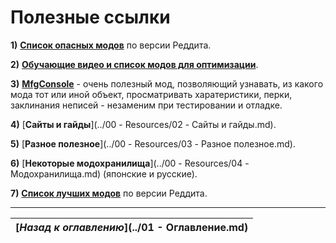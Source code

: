 # Полезные ссылки

**1)** [**Список опасных модов**](https://www.reddit.com/r/skyrimmods/wiki/dangerous_mods_masterlist) по версии Реддита.

**2)** [**Обучающие видео и список модов для оптимизации**](../00%20-%20Resources/01%20-%20Обучение%20и%20оптимизация.md).

**3)** [**MfgConsole**](http://www.nexusmods.com/skyrim/mods/44596/) - очень полезный мод, позволяющий узнавать, из какого мода тот или иной объект, просматривать харатеристики, перки, заклинания неписей - незаменим при тестировании и отладке.

**4)** [**Сайты и гайды**](../00 - Resources/02 - Сайты и гайды.md).

**5)** [**Разное полезное**](../00 - Resources/03 - Разное полезное.md).

**6)** [**Некоторые модохранилища**](../00 - Resources/04 - Модохранилища.md) (японские и русские).

**7)** [**Список лучших модов**](https://www.reddit.com/r/skyrimmods/wiki/best_mods_for) по версии Реддита.

------

|[*Назад к оглавлению*](../01 - Оглавление.md)|
|:---:|
